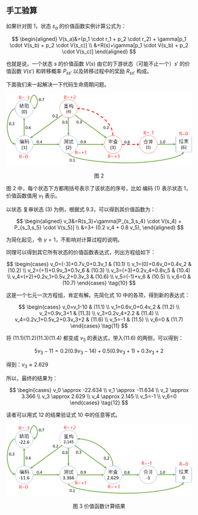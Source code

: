 
## 手工验算


如果针对图 1，状态 $s_a$ 的价值函数实例计算公式为：

$$
\begin{aligned}
V(s_a)&=(p_1 \cdot r_1 + p_2 \cdot r_2) + \gamma[p_1 \cdot V(s_b) + p_2 \cdot V(s_c)]
\\
&=R(s)+\gamma[p_1 \cdot V(s_b) + p_2 \cdot V(s_c)]
\end{aligned}
$$

也就是说，一个状态 $s$ 的价值函数 $V(s)$ 由它的下游状态（可能不止一个）$s'$ 的价值函数 $V(s')$ 和转移概率 $P_{ss'}$ 以及转移过程中的奖励 $R_{ss'}$ 构成。

下面我们来一起解决一下代码生命周期问题。


<center>
<img src="./img/Code-2.png">

图 2
</center>

图 2 中，每个状态下方都用括号表示了该状态的序号，比如 编码 (1) 表示状态 1，价值函数值用 $v_1$ 表示。

以状态 复审状态 (3) 为例，根据式 9.3，可以得到其价值函数为：

$$
\begin{aligned}
v_3&=R(s_3)+\gamma[P_{s_3,s_4} \cdot V(s_4) + P_{s_3,s_5} \cdot V(s_5)]
\\
&=3+ (0.2 v_4 + 0.8 v_5), 
\end{aligned}
$$

为简化起见，令 $\gamma=1$，不影响对计算过程的说明。

同理可以得到其它所有状态的价值函数表达式，列出方程组如下：

$$
\begin{cases}
v_0=(-3)+0.7v_0+0.3v_1 & (10.1)
\\
v_1=(0)+0.6v_0+0.4v_2 & (10.2)
\\
v_2=(+1)+0.9v_3+0.1v_6 & (10.3)
\\
v_3=(+3)+0.2v_4+0.8v_5 & (10.4)
\\
v_4=(+2)+0.2v_1+0.5v_2+0.3v_3 & (10.6)
\\
v_5=(-1)+v_6 & (10.5)
\\
v_6=0 & (10.7)
\end{cases}
\tag{10}
$$

这是一个七元一次方程组，肯定有解。先简化式 10 中的各项，得到新的表达式：

$$
\begin{cases}
v_0=v_1-10 & (11.1)
\\
v_1=0.6v_0+0.4v_2 & (11.2)
\\
v_2=0.9v_3+1 & (11.3)
\\
v_3=0.2v_4+2.2 & (11.4)
\\
v_4=0.2v_1+0.5v_2+0.3v_3+2 & (11.6)
\\
v_5=-1 & (11.5)
\\
v_6=0 & (11.7)
\end{cases}
\tag{11}
$$

将 $(11.1)(11.2)(11.3)(11.4)$ 都变成 $v_3$ 的表达式，带入$(11.6)$ 的两侧，可以得到：

$$
5v_3-11=0.2(0.9v_3-14)+0.5(0.9v_3+1)+0.3v_3+2
$$

得到：$v_3 \approx 2.629$

所以，最终的结果为：

$$
\begin{cases}
v_0 \approx -22.634
\\
v_1 \approx -11.634
\\
v_2 \approx 3.366
\\
v_3 \approx 2.629
\\
v_4 \approx 2.145
\\
v_5=-1
\\
v_6=0
\end{cases}
\tag{12}
$$

读者可以用式 12 的结果验证式 10 中的任意等式。

<center>
<img src="./img/Code-3.png">

图 3 价值函数计算结果
</center>

